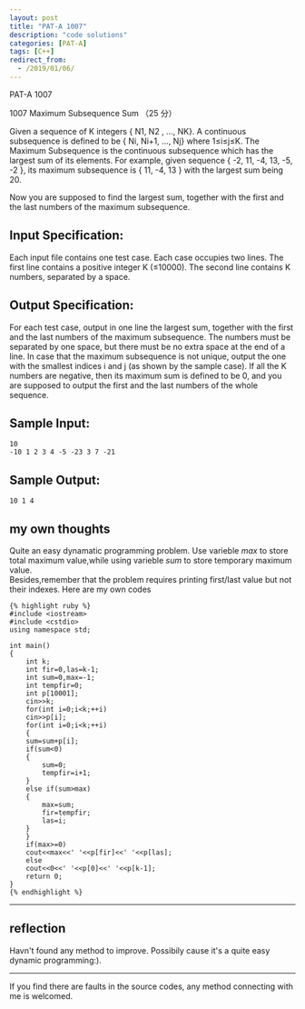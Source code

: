 ```yaml
---
layout: post
title: "PAT-A 1007"
description: "code solutions"
categories: [PAT-A]
tags: [C++]
redirect_from:
  - /2019/01/06/
---
```

PAT-A 1007

1007 Maximum Subsequence Sum （25 分）

Given a sequence of K integers { N1, N2 , ..., NK}. A continuous subsequence is defined to be { Ni, Ni+1, ..., Nj} where 1≤i≤j≤K. The Maximum Subsequence is the continuous subsequence which has the largest sum of its elements. For example, given sequence { -2, 11, -4, 13, -5, -2 }, its maximum subsequence is { 11, -4, 13 } with the largest sum being 20.

Now you are supposed to find the largest sum, together with the first and the last numbers of the maximum subsequence.

## Input Specification:

Each input file contains one test case. Each case occupies two lines. The first line contains a positive integer K (≤10000). The second line contains K numbers, separated by a space.
    
## Output Specification:

For each test case, output in one line the largest sum, together with the first and the last numbers of the maximum subsequence. The numbers must be separated by one space, but there must be no extra space at the end of a line. In case that the maximum subsequence is not unique, output the one with the smallest indices i and j (as shown by the sample case). If all the K numbers are negative, then its maximum sum is defined to be 0, and you are supposed to output the first and the last numbers of the whole sequence.

## Sample Input:

    10
    -10 1 2 3 4 -5 -23 3 7 -21
    
## Sample Output:
    
    10 1 4
    
## my own thoughts
  Quite an easy dynamatic programming problem. Use varieble _max_ to store total maximum value,while using varieble _sum_ to store temporary maximum value.  
  Besides,remember that the problem requires printing first/last value but not their indexes. 
  Here are my own codes
  
    {% highlight ruby %}
	#include <iostream>
	#include <cstdio>
	using namespace std;

	int main()
	{
	    int k;
	    int fir=0,las=k-1;
	    int sum=0,max=-1;
	    int tempfir=0;
	    int p[10001];
	    cin>>k;
	    for(int i=0;i<k;++i)
		cin>>p[i];
	    for(int i=0;i<k;++i)
	    {
		sum=sum+p[i];
		if(sum<0)
		{
		    sum=0;
		    tempfir=i+1;
		}
		else if(sum>max)
		{
		    max=sum;
		    fir=tempfir;
		    las=i;
		}
	    }
	    if(max>=0)
		cout<<max<<' '<<p[fir]<<' '<<p[las];
	    else
		cout<<0<<' '<<p[0]<<' '<<p[k-1];
	    return 0;
	}
	{% endhighlight %}
	
---	
## reflection

Havn't found any method to improve. Possibily cause it's a quite easy dynamic programming:).
	
---
  If you find there are faults in the source codes, any method connecting with me is welcomed.
